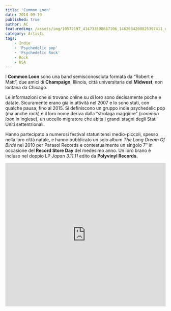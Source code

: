 ```yaml
---
title: 'Common Loon'
date: 2018-09-19
published: true
author: AC
featuredimg: /assets/img/10572197_414733598687106_1462034200825397411_o3.jpg
category: Artisti
tags:
    - Indie
    - 'Psychedelic pop'
    - 'Psychedelic Rock'
    - Rock
    - USA
---
```


I **Common Loon** sono una band semisconosciuta formata da “Robert e Matt”, due amici di **Champaign**, Illinois, città universitaria del **Midwest**, non lontana da Chicago.

Le informazioni che si trovano online su di loro sono decisamente poche e datate. Sicuramente erano già in attività nel 2007 e lo sono stati, con qualche pausa, fino al 2015. Si definiscono un gruppo indie psychedelic pop (ma anche rock) e il loro nome deriva dalla “strolaga maggiore” (*common loon* in inglese), un uccello migratore che abita i grandi stagni degli Stati Uniti settentrionali.

Hanno partecipato a numerosi festival statunitensi medio-piccoli, spesso nella loro città natale, e hanno pubblicato un solo album *The Long Dream Of Birds* nel 2010 per Parasol Records e contestualmente un singolo 7″ in occasione del **Record Store Day** del medesimo anno. Un loro brano è incluso nel doppio LP *Japan 3.11.11* edito da **Polyvinyl Records.**  
<iframe allow="autoplay" frameborder="no" height="450" scrolling="no" src="http://w.soundcloud.com/player/?url=http%3A//api.soundcloud.com/playlists/676985034&color=%23000000&auto_play=false&hide_related=false&show_comments=true&show_user=true&show_reposts=false&show_teaser=true&visual=true" width="100%"></iframe>
